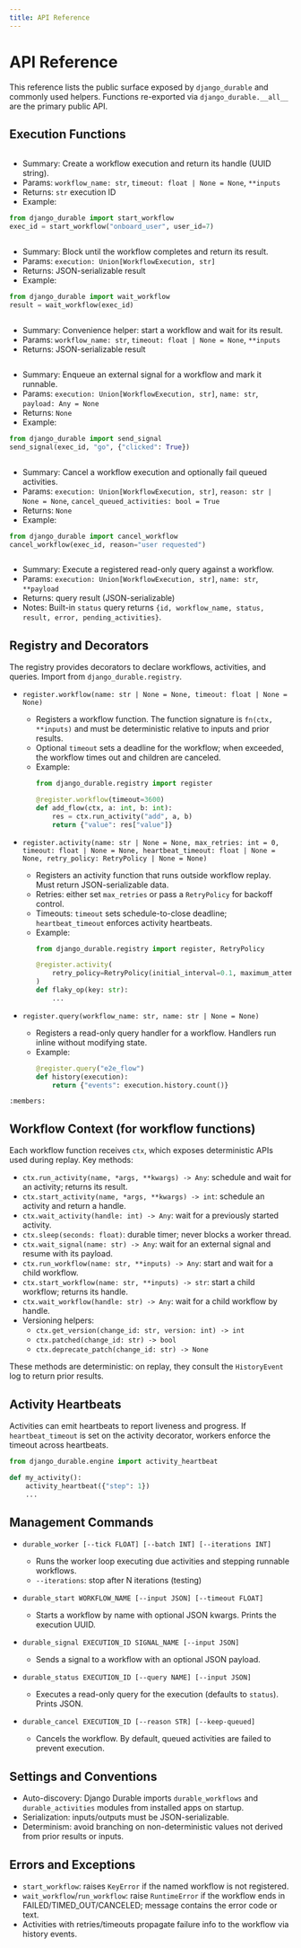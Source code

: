 ```yaml
---
title: API Reference
---
```


# API Reference

This reference lists the public surface exposed by `django_durable` and commonly used helpers. Functions re-exported via `django_durable.__all__` are the primary public API.

## Execution Functions

```{autofunction} django_durable.api.start_workflow
```

- Summary: Create a workflow execution and return its handle (UUID string).
- Params: `workflow_name: str`, `timeout: float | None = None`, `**inputs`
- Returns: `str` execution ID
- Example:

```python
from django_durable import start_workflow
exec_id = start_workflow("onboard_user", user_id=7)
```

```{autofunction} django_durable.api.wait_workflow
```

- Summary: Block until the workflow completes and return its result.
- Params: `execution: Union[WorkflowExecution, str]`
- Returns: JSON-serializable result
- Example:

```python
from django_durable import wait_workflow
result = wait_workflow(exec_id)
```

```{autofunction} django_durable.api.run_workflow
```

- Summary: Convenience helper: start a workflow and wait for its result.
- Params: `workflow_name: str`, `timeout: float | None = None`, `**inputs`
- Returns: JSON-serializable result

```{autofunction} django_durable.api.send_signal
```

- Summary: Enqueue an external signal for a workflow and mark it runnable.
- Params: `execution: Union[WorkflowExecution, str]`, `name: str`, `payload: Any = None`
- Returns: `None`
- Example:

```python
from django_durable import send_signal
send_signal(exec_id, "go", {"clicked": True})
```

```{autofunction} django_durable.api.cancel_workflow
```

- Summary: Cancel a workflow execution and optionally fail queued activities.
- Params: `execution: Union[WorkflowExecution, str]`, `reason: str | None = None`, `cancel_queued_activities: bool = True`
- Returns: `None`
- Example:

```python
from django_durable import cancel_workflow
cancel_workflow(exec_id, reason="user requested")
```

```{autofunction} django_durable.api.query_workflow
```

- Summary: Execute a registered read-only query against a workflow.
- Params: `execution: Union[WorkflowExecution, str]`, `name: str`, `**payload`
- Returns: query result (JSON-serializable)
- Notes: Built-in `status` query returns `{id, workflow_name, status, result, error, pending_activities}`.

## Registry and Decorators

The registry provides decorators to declare workflows, activities, and queries. Import from `django_durable.registry`.

- `register.workflow(name: str | None = None, timeout: float | None = None)`
  - Registers a workflow function. The function signature is `fn(ctx, **inputs)` and must be deterministic relative to inputs and prior results.
  - Optional `timeout` sets a deadline for the workflow; when exceeded, the workflow times out and children are canceled.
  - Example:
    ```python
    from django_durable.registry import register

    @register.workflow(timeout=3600)
    def add_flow(ctx, a: int, b: int):
        res = ctx.run_activity("add", a, b)
        return {"value": res["value"]}
    ```

- `register.activity(name: str | None = None, max_retries: int = 0, timeout: float | None = None, heartbeat_timeout: float | None = None, retry_policy: RetryPolicy | None = None)`
  - Registers an activity function that runs outside workflow replay. Must return JSON-serializable data.
  - Retries: either set `max_retries` or pass a `RetryPolicy` for backoff control.
  - Timeouts: `timeout` sets schedule-to-close deadline; `heartbeat_timeout` enforces activity heartbeats.
  - Example:
    ```python
    from django_durable.registry import register, RetryPolicy

    @register.activity(
        retry_policy=RetryPolicy(initial_interval=0.1, maximum_attempts=3)
    )
    def flaky_op(key: str):
        ...
    ```

- `register.query(workflow_name: str, name: str | None = None)`
  - Registers a read-only query handler for a workflow. Handlers run inline without modifying state.
  - Example:
    ```python
    @register.query("e2e_flow")
    def history(execution):
        return {"events": execution.history.count()}
    ```

```{autoclass} django_durable.registry.RetryPolicy
:members:
```

## Workflow Context (for workflow functions)

Each workflow function receives `ctx`, which exposes deterministic APIs used during replay. Key methods:

- `ctx.run_activity(name, *args, **kwargs) -> Any`: schedule and wait for an activity; returns its result.
- `ctx.start_activity(name, *args, **kwargs) -> int`: schedule an activity and return a handle.
- `ctx.wait_activity(handle: int) -> Any`: wait for a previously started activity.
- `ctx.sleep(seconds: float)`: durable timer; never blocks a worker thread.
- `ctx.wait_signal(name: str) -> Any`: wait for an external signal and resume with its payload.
- `ctx.run_workflow(name: str, **inputs) -> Any`: start and wait for a child workflow.
- `ctx.start_workflow(name: str, **inputs) -> str`: start a child workflow; returns its handle.
- `ctx.wait_workflow(handle: str) -> Any`: wait for a child workflow by handle.
- Versioning helpers:
  - `ctx.get_version(change_id: str, version: int) -> int`
  - `ctx.patched(change_id: str) -> bool`
  - `ctx.deprecate_patch(change_id: str) -> None`

These methods are deterministic: on replay, they consult the `HistoryEvent` log to return prior results.

## Activity Heartbeats

Activities can emit heartbeats to report liveness and progress. If `heartbeat_timeout` is set on the activity decorator, workers enforce the timeout across heartbeats.

```python
from django_durable.engine import activity_heartbeat

def my_activity():
    activity_heartbeat({"step": 1})
    ...
```

## Management Commands

- `durable_worker [--tick FLOAT] [--batch INT] [--iterations INT]`
  - Runs the worker loop executing due activities and stepping runnable workflows.
  - `--iterations`: stop after N iterations (testing)

- `durable_start WORKFLOW_NAME [--input JSON] [--timeout FLOAT]`
  - Starts a workflow by name with optional JSON kwargs. Prints the execution UUID.

- `durable_signal EXECUTION_ID SIGNAL_NAME [--input JSON]`
  - Sends a signal to a workflow with an optional JSON payload.

- `durable_status EXECUTION_ID [--query NAME] [--input JSON]`
  - Executes a read-only query for the execution (defaults to `status`). Prints JSON.

- `durable_cancel EXECUTION_ID [--reason STR] [--keep-queued]`
  - Cancels the workflow. By default, queued activities are failed to prevent execution.

## Settings and Conventions

- Auto-discovery: Django Durable imports `durable_workflows` and `durable_activities` modules from installed apps on startup.
- Serialization: inputs/outputs must be JSON-serializable.
- Determinism: avoid branching on non-deterministic values not derived from prior results or inputs.

## Errors and Exceptions

- `start_workflow`: raises `KeyError` if the named workflow is not registered.
- `wait_workflow`/`run_workflow`: raise `RuntimeError` if the workflow ends in FAILED/TIMED_OUT/CANCELED; message contains the error code or text.
- Activities with retries/timeouts propagate failure info to the workflow via history events.


